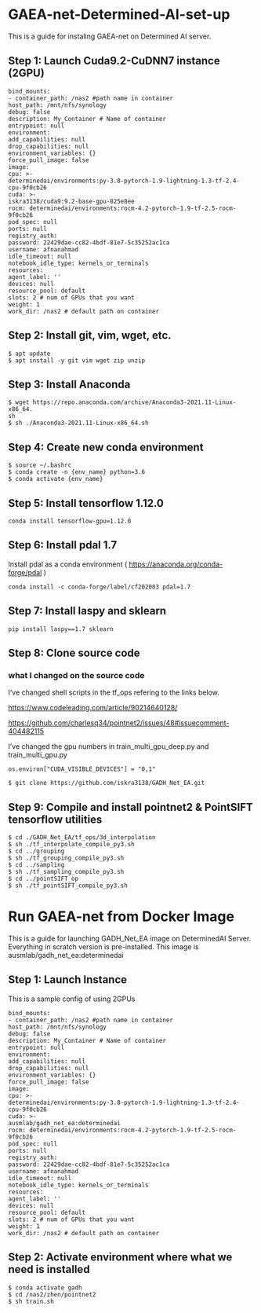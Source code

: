 # GAEA-net-Determined-AI-set-up
This is a guide for instaling GAEA-net on Determined AI server.
## Step 1: Launch Cuda9.2-CuDNN7 instance (2GPU)
```
bind_mounts:
- container_path: /nas2 #path name in container
host_path: /mnt/nfs/synology
debug: false
description: My_Container # Name of container
entrypoint: null
environment:
add_capabilities: null
drop_capabilities: null
environment_variables: {}
force_pull_image: false
image:
cpu: >-
determinedai/environments:py-3.8-pytorch-1.9-lightning-1.3-tf-2.4-
cpu-9f0cb26
cuda: >-
iskra3138/cuda9:9.2-base-gpu-825e8ee
rocm: determinedai/environments:rocm-4.2-pytorch-1.9-tf-2.5-rocm-
9f0cb26
pod_spec: null
ports: null
registry_auth:
password: 22429dae-cc82-4bdf-81e7-5c35252ac1ca
username: afnanahmad
idle_timeout: null
notebook_idle_type: kernels_or_terminals
resources:
agent_label: ''
devices: null
resource_pool: default
slots: 2 # num of GPUs that you want
weight: 1
work_dir: /nas2 # default path on container
```
## Step 2: Install git, vim, wget, etc.
```
$ apt update
$ apt install -y git vim wget zip unzip
```
## Step 3: Install Anaconda
```
$ wget https://repo.anaconda.com/archive/Anaconda3-2021.11-Linux-x86_64.
sh
$ sh ./Anaconda3-2021.11-Linux-x86_64.sh
```
## Step 4: Create new conda environment
```
$ source ~/.bashrc
$ conda create -n {env_name} python=3.6
$ conda activate {env_name}
```
## Step 5: Install tensorflow 1.12.0
```
conda install tensorflow-gpu=1.12.0
```
## Step 6: Install pdal 1.7
Install pdal as a conda environment ( https://anaconda.org/conda-forge/pdal )
```
conda install -c conda-forge/label/cf202003 pdal=1.7
```
## Step 7: Install laspy and sklearn
```
pip install laspy==1.7 sklearn
```
## Step 8: Clone source code
### what I changed on the source code
I’ve changed shell scripts in the tf_ops refering to the links below.

https://www.codeleading.com/article/90214640128/

https://github.com/charlesq34/pointnet2/issues/48#issuecomment-404482115

I’ve changed the gpu numbers in train_multi_gpu_deep.py and train_multi_gpu.py
```
os.environ["CUDA_VISIBLE_DEVICES"] = "0,1"
```
```
$ git clone https://github.com/iskra3138/GADH_Net_EA.git
```
## Step 9: Compile and install pointnet2 & PointSIFT tensorflow utilities
```
$ cd ./GADH_Net_EA/tf_ops/3d_interpolation
$ sh ./tf_interpolate_compile_py3.sh
$ cd ../grouping
$ sh ./tf_grouping_compile_py3.sh
$ cd ../sampling
$ sh ./tf_sampling_compile_py3.sh
$ cd ../pointSIFT_op
$ sh ./tf_pointSIFT_compile_py3.sh
```
# Run GAEA-net from Docker Image
This is a guide for launching GADH_Net_EA image on DeterminedAI Server.
Everything in scratch version is pre-installed.
This image is ausmlab/gadh_net_ea:determinedai
## Step 1: Launch Instance
This is a sample config of using 2GPUs
```
bind_mounts:
- container_path: /nas2 #path name in container
host_path: /mnt/nfs/synology
debug: false
description: My_Container # Name of container
entrypoint: null
environment:
add_capabilities: null
drop_capabilities: null
environment_variables: {}
force_pull_image: false
image:
cpu: >-
determinedai/environments:py-3.8-pytorch-1.9-lightning-1.3-tf-2.4-
cpu-9f0cb26
cuda: >-
ausmlab/gadh_net_ea:determinedai
rocm: determinedai/environments:rocm-4.2-pytorch-1.9-tf-2.5-rocm-
9f0cb26
pod_spec: null
ports: null
registry_auth:
password: 22429dae-cc82-4bdf-81e7-5c35252ac1ca
username: afnanahmad
idle_timeout: null
notebook_idle_type: kernels_or_terminals
resources:
agent_label: ''
devices: null
resource_pool: default
slots: 2 # num of GPUs that you want
weight: 1
work_dir: /nas2 # default path on container
```
## Step 2: Activate environment where what we need is installed
```
$ conda activate gadh
$ cd /nas2/zhen/pointnet2
$ sh train.sh
```
```
```
```
```
```
```

